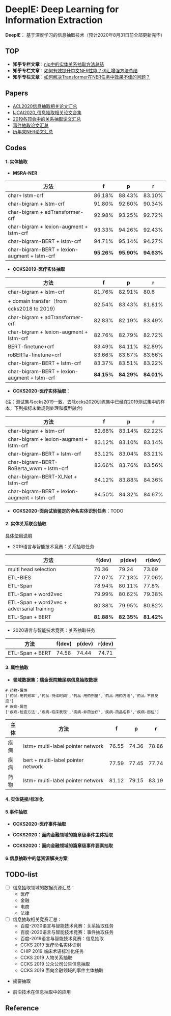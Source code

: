 # DeepIE: Deep Learning  for Information Extraction 

**DeepIE**： 基于深度学习的信息抽取技术（预计2020年8月31日前全部更新完毕）

## TOP 

- **知乎专栏文章**：[nlp中的实体关系抽取方法总结](https://github.com/loujie0822/DeepIE/blob/jielou/docs/实体关系抽取算法总结.md)
- **知乎专栏文章**：[如何有效提升中文NER性能？词汇增强方法总结](https://zhuanlan.zhihu.com/p/142615620)
- **知乎专栏文章**：[如何解决Transformer在NER任务中效果不佳的问题？](https://zhuanlan.zhihu.com/p/137315695)

## Papers

- [ACL2020信息抽取相关论文汇总](https://github.com/loujie0822/DeepIE/blob/master/docs/ACL2020信息抽取相关论文汇总.md)
- [IJCAI2020_信息抽取相关论文合集](https://github.com/loujie0822/DeepIE/blob/master/docs/IJCAI2020_信息抽取相关论文合集.md)
- [2019各顶会中的关系抽取论文汇总](https://github.com/loujie0822/DeepIE/blob/master/docs/2019各顶会中的关系抽取论文]汇总.md)
- [事件抽取论文汇总](https://github.com/loujie0822/DeepIE/blob/master/docs/事件抽取论文汇总.md)
- [历年来NER论文汇总](https://github.com/loujie0822/DeepIE/blob/master/docs/历年来NER论文汇总.md)

## Codes

#### 1. 实体抽取

- **MSRA-NER**

| 方法                                         | f          | p          | r          |
| -------------------------------------------- | ---------- | ---------- | ---------- |
| char+ lstm-crf                               | 86.18%     | 88.43%     | 83.10%     |
| char-bigram + lstm-crf                       | 91.80%     | 92.60%     | 90.34%     |
| char-bigram + adTransformer-crf              | 92.98%     | 93.25%     | 92.72%     |
| char-bigram + lexion-augment + lstm-crf      | 93.33%     | 94.26%     | 92.43%     |
| char-bigram-BERT + lstm-crf                  | 94.71%     | 95.14%     | 94.27%     |
| char-bigram-BERT + lexion-augment + lstm-crf | **95.26%** | **95.90%** | **94.63%** |

- **CCKS2019-医疗实体抽取**

| 方法                                         | f          | p          | r          |
| -------------------------------------------- | ---------- | ---------- | ---------- |
| char-bigram + lstm-crf                       | 81.76%     | 82.91%     | 80.6       |
| + domain transfer（from ccks2018 to 2019）   | 82.54%     | 83.43%     | 81.81%     |
| char-bigram + adTransformer-crf              | 82.83%     | 82.19%     | 83.49%     |
| char-bigram + lexion-augment + lstm-crf      | 82.76%     | 82.79%     | 82.72%     |
| BERT-finetune+crf                            | 83.49%     | 84.11%     | 82.89%     |
| roBERTa-finetune+crf                         | 83.66%     | 83.67%     | 83.66%     |
| char-bigram-BERT + lstm-crf                  | 83.37%     | 83.51%     | 83.22%     |
| char-bigram-BERT + lexion-augment + lstm-crf | **84.15%** | **84.29%** | **84.01%** |

- **CCKS2020-医疗实体抽取**：

(注：测试集与ccks2019一致，去除ccks2020训练集中已经在2019测试集中的样本，下列指标未做规则处理和模型融合)

| 方法                                         | f      | p      | r      |
| -------------------------------------------- | ------ | ------ | ------ |
| char-bigram + lstm-crf                       | 82.68% | 83.14% | 82.22% |
| char-bigram + lexion-augment + lstm-crf      | 83.12% | 83.10% | 83.14% |
| char-bigram-BERT + lstm-crf                  | 83.12% | 83.04% | 83.21% |
| char-bigram-BERT-RoBerta_wwm + lstm-crf      | 83.66% | 83.76% | 83.56% |
| char-bigram-BERT-XLNet + lstm-crf            | 84.12% | 83.88% | 84.36% |
| char-bigram-BERT + lexion-augment + lstm-crf | 84.50% | 84.32% | 84.67% |

- **CCKS2020-面向试验鉴定的命名实体识别任务**：TODO

  

#### 2. 实体关系联合抽取

[具体使用说明](https://github.com/loujie0822/DeepIE/blob/master/docs/关系抽取run说明.md)

- 2019语言与智能技术竞赛：关系抽取任务 

| 方法                                       | f(dev)     | p(dev)     | r(dev)     |
| ------------------------------------------ | ---------- | ---------- | ---------- |
| multi head selection                       | 76.36      | 79.24      | 73.69      |
| ETL-BIES                                   | 77.07%     | 77.13%     | 77.06%     |
| ETL-Span                                   | 78.94%     | 80.11%     | 77.8%      |
| ETL-Span + word2vec                        | 79.99%     | 80.62%     | 79.38%     |
| ETL-Span + word2vec + adversarial training | 80.38%     | 79.95%     | 80.82%     |
| ETL-Span + BERT                            | **81.88%** | **82.35%** | **81.42%** |

- 2020语言与智能技术竞赛：关系抽取任务

| 方法            | f(dev) | p(dev) | r(dev) |
| --------------- | ------ | ------ | ------ |
| ETL-Span + BERT | 74.58  | 74.44  | 74.71  |



#### 3. 属性抽取

- **领域数据集：瑞金医院糖尿病信息抽取数据**

```
# 药物-属性
['药品-用药频率','药品-持续时间','药品-用药剂量','药品-用药方法','药品-不良反应']
# 疾病-属性
['疾病-检查方法','疾病-临床表现','疾病-非药治疗','疾病-药品名称','疾病-部位']
```

| 主体 | 方法                               | f     | p     | r     |
| ---- | ---------------------------------- | ----- | ----- | ----- |
| 疾病 | lstm+ multi-label pointer network  | 76.55 | 74.36 | 78.86 |
| 疾病 | bert + multi-label pointer network | 77.59 | 77.45 | 77.74 |
| 药物 | lstm+ multi-label pointer network  | 81.12 | 79.15 | 83.19 |



#### 4. 实体链接/标准化



#### 5.事件抽取

- **CCKS2020-医疗事件抽取**

- **CCKS2020：面向金融领域的篇章级事件主体抽取**

- **CCKS2020：面向金融领域的篇章级事件要素抽取**

  


#### 6.信息抽取中的低资源解决方案



## TODO-list

- [ ] 信息抽取领域的数据资源汇总：
  - 医疗
  - 金融
  - 电商
  - 法律
- [ ] 信息抽取相关竞赛汇总：
  - 百度-2020语言与智能技术竞赛：关系抽取任务
  - 百度-2020语言与智能技术竞赛：事件抽取任务
  - 百度-2019语言与智能技术竞赛：信息抽取
  - CCKS 2019 医疗命名实体识别
  - CHIP 2019 临床术语标准化任务
  - CCKS 2019 人物关系抽取
  - CCKS 2019 公众公司公告信息抽取
  - CCKS 2019 面向金融领域的事件主体抽取

- 摘要抽取

- 前沿技术在信息抽取中的应用

## Reference
